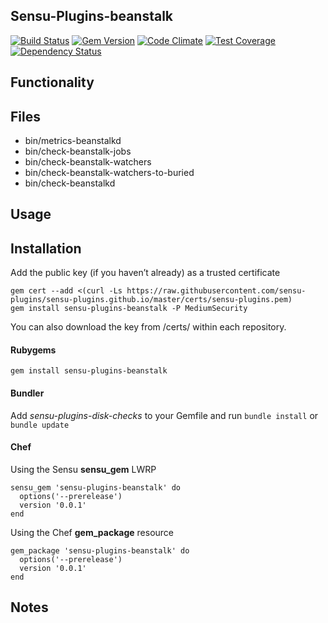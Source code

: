 ## Sensu-Plugins-beanstalk

[![Build Status](https://travis-ci.org/sensu-plugins/sensu-plugins-beanstalk.svg?branch=master)](https://travis-ci.org/sensu-plugins/sensu-plugins-beanstalk)
[![Gem Version](https://badge.fury.io/rb/sensu-plugins-beanstalk.svg)](http://badge.fury.io/rb/sensu-plugins-beanstalk)
[![Code Climate](https://codeclimate.com/github/sensu-plugins/sensu-plugins-beanstalk/badges/gpa.svg)](https://codeclimate.com/github/sensu-plugins/sensu-plugins-beanstalk)
[![Test Coverage](https://codeclimate.com/github/sensu-plugins/sensu-plugins-beanstalk/badges/coverage.svg)](https://codeclimate.com/github/sensu-plugins/sensu-plugins-beanstalk)
[![Dependency Status](https://gemnasium.com/sensu-plugins/sensu-plugins-beanstalk.svg)](https://gemnasium.com/sensu-plugins/sensu-plugins-beanstalk)

## Functionality

## Files

 * bin/metrics-beanstalkd
 * bin/check-beanstalk-jobs
 * bin/check-beanstalk-watchers
 * bin/check-beanstalk-watchers-to-buried
 * bin/check-beanstalkd

## Usage

## Installation

Add the public key (if you haven’t already) as a trusted certificate

```
gem cert --add <(curl -Ls https://raw.githubusercontent.com/sensu-plugins/sensu-plugins.github.io/master/certs/sensu-plugins.pem)
gem install sensu-plugins-beanstalk -P MediumSecurity
```

You can also download the key from /certs/ within each repository.

#### Rubygems

`gem install sensu-plugins-beanstalk`

#### Bundler

Add *sensu-plugins-disk-checks* to your Gemfile and run `bundle install` or `bundle update`

#### Chef

Using the Sensu **sensu_gem** LWRP
```
sensu_gem 'sensu-plugins-beanstalk' do
  options('--prerelease')
  version '0.0.1'
end
```

Using the Chef **gem_package** resource
```
gem_package 'sensu-plugins-beanstalk' do
  options('--prerelease')
  version '0.0.1'
end
```

## Notes
